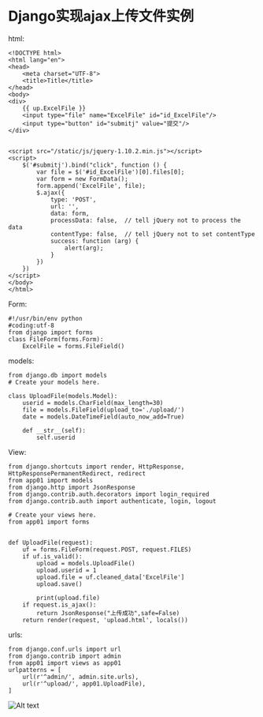 <h1>Django实现ajax上传文件实例</h1>

html:

    <!DOCTYPE html>
    <html lang="en">
    <head>
        <meta charset="UTF-8">
        <title>Title</title>
    </head>
    <body>
    <div>
        {{ up.ExcelFile }}
        <input type="file" name="ExcelFile" id="id_ExcelFile"/>
        <input type="button" id="submitj" value="提交"/>
    </div>
    
    
    <script src="/static/js/jquery-1.10.2.min.js"></script>
    <script>
        $('#submitj').bind("click", function () {
            var file = $('#id_ExcelFile')[0].files[0];
            var form = new FormData();
            form.append('ExcelFile', file);
            $.ajax({
                type: 'POST',
                url: '',
                data: form,
                processData: false,  // tell jQuery not to process the data
                contentType: false,  // tell jQuery not to set contentType
                success: function (arg) {
                    alert(arg);
                }
            })
        })
    </script>
    </body>
    </html>
    
Form:
    
    #!/usr/bin/env python
    #coding:utf-8
    from django import forms
    class FileForm(forms.Form):
        ExcelFile = forms.FileField()
        
models:

    from django.db import models
    # Create your models here.
    
    class UploadFile(models.Model):
        userid = models.CharField(max_length=30)
        file = models.FileField(upload_to='./upload/')
        date = models.DateTimeField(auto_now_add=True)
    
        def __str__(self):
            self.userid

View:

    from django.shortcuts import render, HttpResponse, HttpResponsePermanentRedirect, redirect
    from app01 import models
    from django.http import JsonResponse
    from django.contrib.auth.decorators import login_required
    from django.contrib.auth import authenticate, login, logout
    
    # Create your views here.
    from app01 import forms
    
    
    def UploadFile(request):
        uf = forms.FileForm(request.POST, request.FILES)
        if uf.is_valid():
            upload = models.UploadFile()
            upload.userid = 1
            upload.file = uf.cleaned_data['ExcelFile']
            upload.save()
    
            print(upload.file)
        if request.is_ajax():
            return JsonResponse("上传成功",safe=False)
        return render(request, 'upload.html', locals())
        
urls:

    from django.conf.urls import url
    from django.contrib import admin
    from app01 import views as app01
    urlpatterns = [
        url(r'^admin/', admin.site.urls),
        url(r'^upload/', app01.UploadFile),
    ]
    
![Alt text](http://s1.51cto.com/images/20180504/1525403548451542.png)
